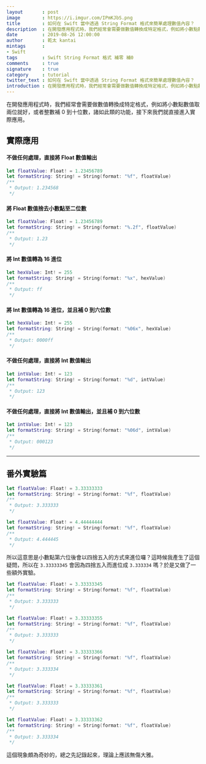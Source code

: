 ```yaml
---
layout       : post
image        : https://i.imgur.com/IPmKJbS.png
title        : 如何在 Swift 當中透過 String Format 格式來簡單處理數值內容？
description  : 在開發應用程式時，我們經常會需要做數值轉換成特定格式，例如將小數點數值取兩位就好，或者整數補 0 到十位數，諸如此類的功能，接下來我們就直接進入實際應用 ...
date         : 2019-08-26 12:00:00
author       : 乾太 kantai
mintags      :
- Swift
tags         : Swift String Format 格式 補零 補0
comments     : true
signature    : true
category     : tutorial
twitter_text : 如何在 Swift 當中透過 String Format 格式來簡單處理數值內容？
introduction : 在開發應用程式時，我們經常會需要做數值轉換成特定格式，例如將小數點數值取兩位就好，或者整數補 0 到十位數，諸如此類的功能，接下來我們就直接進入實際應用 ...
---
```


在開發應用程式時，我們經常會需要做數值轉換成特定格式，例如將小數點數值取兩位就好，或者整數補 0 到十位數，諸如此類的功能，接下來我們就直接進入實際應用。

## 實際應用

#### 不做任何處理，直接將 Float 數值輸出
```swift
let floatValue: Float! = 1.23456789
let formatString: String! = String(format: "%f", floatValue)
/**
 * Output: 1.234568
 */
```

#### 將 Float 數值捨去小數點至二位數
```swift
let floatValue: Float! = 1.23456789
let formatString: String! = String(format: "%.2f", floatValue)
/**
 * Output: 1.23
 */
```

#### 將 Int 數值轉為 16 進位
```swift
let hexValue: Int! = 255
let formatString: String! = String(format: "%x", hexValue)
/**
 * Output: ff
 */
```

#### 將 Int 數值轉為 16 進位，並且補 0 到六位數
```swift
let hexValue: Int! = 255
let formatString: String! = String(format: "%06x", hexValue)
/**
 * Output: 0000ff
 */
```

#### 不做任何處理，直接將 Int 數值輸出
```swift
let intValue: Int! = 123
let formatString: String! = String(format: "%d", intValue)
/**
 * Output: 123
 */
```

#### 不做任何處理，直接將 Int 數值輸出，並且補 0 到六位數
```swift
let intValue: Int! = 123
let formatString: String! = String(format: "%06d", intValue)
/**
 * Output: 000123
 */
```

---

## 番外實驗篇

```swift
let floatValue: Float! = 3.33333333
let formatString: String! = String(format: "%f", floatValue)
/**
 * Output: 3.333333
 */

let floatValue: Float! = 4.44444444
let formatString: String! = String(format: "%f", floatValue)
/**
 * Output: 4.444445
 */
```

所以這意思是小數點第六位後會以四捨五入的方式來進位囉？這時候我產生了這個疑問，所以在 `3.33333345` 會因為四捨五入而進位成 `3.333334` 嗎？於是又做了一些額外實驗。

```swift
let floatValue: Float! = 3.33333345
let formatString: String! = String(format: "%f", floatValue)
/**
 * Output: 3.333333
 */

let floatValue: Float! = 3.33333355
let formatString: String! = String(format: "%f", floatValue)
/**
 * Output: 3.333333
 */

let floatValue: Float! = 3.33333366
let formatString: String! = String(format: "%f", floatValue)
/**
 * Output: 3.333334
 */

let floatValue: Float! = 3.33333361
let formatString: String! = String(format: "%f", floatValue)
/**
 * Output: 3.333333
 */

let floatValue: Float! = 3.33333362
let formatString: String! = String(format: "%f", floatValue)
/**
 * Output: 3.333334
 */
```

這個現象頗為奇妙的，總之先記錄起來，理論上應該無傷大雅。
